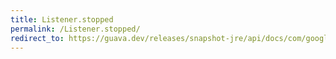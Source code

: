 ```yaml
---
title: Listener.stopped
permalink: /Listener.stopped/
redirect_to: https://guava.dev/releases/snapshot-jre/api/docs/com/google/common/util/concurrent/ServiceManager.Listener.html#stopped--
---
```

